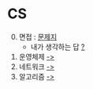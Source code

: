 # CS
0. 면접 : [문제지](./0_면접/문제지.md)
    * 내가 생각하는 답 [?](./0_면접/답.md)
1. 운영체제 [->](./1_운영체제/)
2. 네트워크 [->](./2_네트워크/)
3. 알고리즘 [->](./3_알고리즘/)